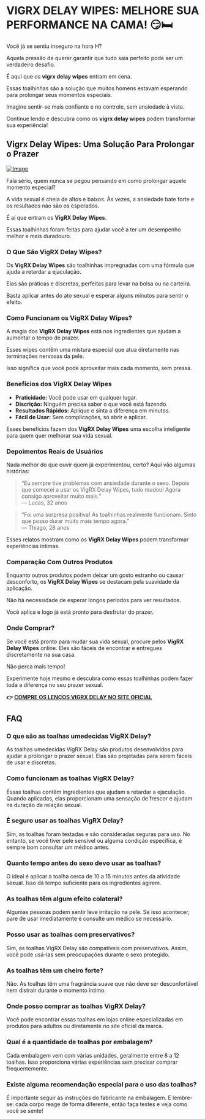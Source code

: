 # VIGRX DELAY WIPES: MELHORE SUA PERFORMANCE NA CAMA! 😏🛏️

Você já se sentiu inseguro na hora H? 

Aquela pressão de querer garantir que tudo saia perfeito pode ser um verdadeiro desafio. 

É aqui que os **vigrx delay wipes** entram em cena. 

Essas toalhinhas são a solução que muitos homens estavam esperando para prolongar seus momentos especiais. 

Imagine sentir-se mais confiante e no controle, sem ansiedade à vista. 

Continue lendo e descubra como os **vigrx delay wipes** podem transformar sua experiência!

## Vigrx Delay Wipes: Uma Solução Para Prolongar o Prazer

[![Image](https://www2.sellhealth.com/136/vigrx_delay_wipes_300x250-v1.png)](https://gchaffi.com/4UzM4sYa)

Fala sério, quem nunca se pegou pensando em como prolongar aquele momento especial? 

A vida sexual é cheia de altos e baixos. Às vezes, a ansiedade bate forte e os resultados não são os esperados. 

É aí que entram os **VigRX Delay Wipes**. 

Essas toalhinhas foram feitas para ajudar você a ter um desempenho melhor e mais duradouro.

### O Que São VigRX Delay Wipes?

Os **VigRX Delay Wipes** são toalhinhas impregnadas com uma fórmula que ajuda a retardar a ejaculação. 

Elas são práticas e discretas, perfeitas para levar na bolsa ou na carteira.

Basta aplicar antes do ato sexual e esperar alguns minutos para sentir o efeito.

### Como Funcionam os VigRX Delay Wipes?

A magia dos **VigRX Delay Wipes** está nos ingredientes que ajudam a aumentar o tempo de prazer.

Esses wipes contêm uma mistura especial que atua diretamente nas terminações nervosas da pele.

Isso significa que você pode aproveitar mais cada momento, sem pressa.

### Benefícios dos VigRX Delay Wipes

- **Praticidade:** Você pode usar em qualquer lugar.
- **Discrição:** Ninguém precisa saber o que você está fazendo.
- **Resultados Rápidos:** Aplique e sinta a diferença em minutos.
- **Fácil de Usar:** Sem complicações, só abrir e aplicar.
  
Esses benefícios fazem dos **VigRX Delay Wipes** uma escolha inteligente para quem quer melhorar sua vida sexual.

### Depoimentos Reais de Usuários

Nada melhor do que ouvir quem já experimentou, certo? Aqui vão algumas histórias:

> “Eu sempre tive problemas com ansiedade durante o sexo. Depois que comecei a usar os VigRX Delay Wipes, tudo mudou! Agora consigo aproveitar muito mais.”  
> — Lucas, 32 anos

> “Foi uma surpresa positiva! As toalhinhas realmente funcionam. Sinto que posso durar muito mais tempo agora.”  
> — Thiago, 28 anos

Esses relatos mostram como os **VigRX Delay Wipes** podem transformar experiências íntimas.

### Comparação Com Outros Produtos

Enquanto outros produtos podem deixar um gosto estranho ou causar desconforto, os **VigRX Delay Wipes** se destacam pela suavidade da aplicação. 

Não há necessidade de esperar longos períodos para ver resultados. 

Você aplica e logo já está pronto para desfrutar do prazer.

### Onde Comprar?

Se você está pronto para mudar sua vida sexual, procure pelos **VigRX Delay Wipes** online. Eles são fáceis de encontrar e entregues discretamente na sua casa.

Não perca mais tempo!

Experimente hoje mesmo e descubra como essas toalhinhas podem fazer toda a diferença no seu prazer sexual.



**👉 [COMPRE OS LENÇOS VIGRX DELAY NO SITE OFICIAL](https://gchaffi.com/4UzM4sYa)**

## FAQ

### O que são as toalhas umedecidas VigRX Delay?

As toalhas umedecidas VigRX Delay são produtos desenvolvidos para ajudar a prolongar o prazer sexual. Elas são projetadas para serem fáceis de usar e discretas.

### Como funcionam as toalhas VigRX Delay?

Essas toalhas contêm ingredientes que ajudam a retardar a ejaculação. Quando aplicadas, elas proporcionam uma sensação de frescor e ajudam na duração da relação sexual.

### É seguro usar as toalhas VigRX Delay?

Sim, as toalhas foram testadas e são consideradas seguras para uso. No entanto, se você tiver pele sensível ou alguma condição específica, é sempre bom consultar um médico antes.

### Quanto tempo antes do sexo devo usar as toalhas?

O ideal é aplicar a toalha cerca de 10 a 15 minutos antes da atividade sexual. Isso dá tempo suficiente para os ingredientes agirem.

### As toalhas têm algum efeito colateral?

Algumas pessoas podem sentir leve irritação na pele. Se isso acontecer, pare de usar imediatamente e consulte um médico se necessário.

### Posso usar as toalhas com preservativos?

Sim, as toalhas VigRX Delay são compatíveis com preservativos. Assim, você pode usá-las sem preocupações durante o sexo protegido.

### As toalhas têm um cheiro forte?

Não. As toalhas têm uma fragrância suave que não deve ser desconfortável nem distrair durante o momento íntimo.

### Onde posso comprar as toalhas VigRX Delay?

Você pode encontrar essas toalhas em lojas online especializadas em produtos para adultos ou diretamente no site oficial da marca.

### Qual é a quantidade de toalhas por embalagem?

Cada embalagem vem com várias unidades, geralmente entre 8 a 12 toalhas. Isso proporciona várias experiências sem precisar comprar frequentemente.

### Existe alguma recomendação especial para o uso das toalhas?

É importante seguir as instruções do fabricante na embalagem. E lembre-se: cada corpo reage de forma diferente, então faça testes e veja como você se sente!